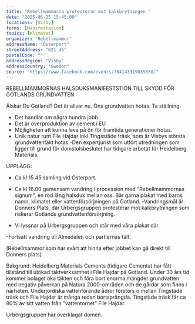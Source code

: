 ```yaml
---
title: "Rebellmammorna protesterar mot kalkbrytningen "
date: "2025-06-25 15:45:00"
locations: [Visby]
forms: [Manifestation]
topics: [Klimatet]
organizer: "Rebellmammor"
addressName: "Österport"
streetAddress: "621 45"
postalCode: ""
addressRegion: "Visby"
addressCountry: "Sweden"
source: "https://www.facebook.com/events/704143319035838/"
---
```

REBELLMAMMORNAS HALSDUKSMANIFESTSTION
TILL SKYDD FÖR
GOTLANDS GRUNDVATTEN

Älskar Du Gotland?
Det är allvar nu.
Öns grundvatten hotas. 
Ta ställning.

- Det handlar om några hundra jobb
- Det är överproduktion av cement i EU
- Möjligheten att kunna leva på ön för framtida generationer hotas.
- Unik natur runt File Hajdar inkl Tingsstäde träsk, som är Visbys största grundvattentäkt  hotas
-Den expertjurist som utfört utredningen som ligger till grund för domstolsbeslutet har tidigare arbetat för Heidelberg Materials.

UPPLÄGG:

- Ca kl 15.45 samling vid Österport.
- Ca kl 16.00 gemensam vandring i procession med "Rebellmammornas signum", en röd lång halsduk mellan oss. 
Bär gärna plakat med barns namn, klimatet eller vattenförsörjningen på Gotland.
-Vandringsmål är Donners Plats, där Urbergsgruppen protesterar mot kalkbrytningen som riskerar Gotlands grundvattenförsörjning.

- Vi lyssnar på Urbergsgruppen och står med våra plakat där.

-Fortsatt vandring till Almedalen och partiernas tält. 

(Rebellmammor som har svårt att hinna efter jobbet kan gå direkt till Donners plats). 


Bakgrund:
Heidelberg Materials Cements (tidigare Cementa) har fått tillstånd till utökad täktverksamhet i File Hajdar på Gotland. Under 30 års tid kommer bolaget öka täkten och föra bort enorma mängder grundvatten med negativ påverkan på Natura 2000-områden och de gårdar som finns i närheten.
Underjordiska vattenförande ådror förstörs o mellan Tingstäde träsk och File Hajdar är många redan bortsprängda. Tingstäde träsk får ca 80% av sitt vatten från ”vattentornet” File Hajdar.

Urbergsgruppen har överklagat domen.